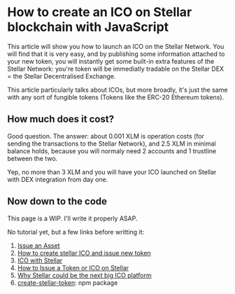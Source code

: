 # How to create an ICO on Stellar blockchain with JavaScript

This article will show you how to launch an ICO on the Stellar Network. You will find that it is very easy, and by publishing some information attached to your new token, you will instantly get some built-in extra features of the Stellar Network: you're token will be immediatly tradable on the Stellar DEX = the Stellar Decentralised Exchange.

This article particularly talks about ICOs, but more broadly, it's just the same with any sort of fungible tokens (Tokens like the ERC-20 Ethereum tokens).

## How much does it cost?

Good question. The answer: about 0.001 XLM is operation costs (for sending the transactions to the Stellar Network), and 2.5 XLM in minimal balance holds, because you will normaly need 2 accounts and 1 trustline between the two.

Yep, no more than 3 XLM and you will have your ICO launched on Stellar with DEX integration from day one.

## Now down to the code

This page is a WIP. I'll write it properly ASAP.

No tutorial yet, but a few links before writting it:

  1. [Issue an Asset](https://developers.stellar.org/docs/issuing-assets/how-to-issue-an-asset/)
  1. [How to create stellar ICO and issue new token](https://medium.com/@mhdesai.34/how-to-create-stellar-ico-and-issue-new-token-2b960c197e4a)
  1. [ICO with Stellar](https://medium.com/coinmonks/ico-with-stellar-1ced0c729928)
  1. [How to Issue a Token or ICO on Stellar](https://www.lumenauts.com/guides/how-to-issue-a-token-or-ico-on-stellar)
  1. [Why Stellar could be the next big ICO platform](https://hackernoon.com/why-stellar-could-be-the-next-big-ico-platform-f48fc3cb9a6c)
  1. [create-stellar-token](https://github.com/msfeldstein/create-stellar-token): npm package